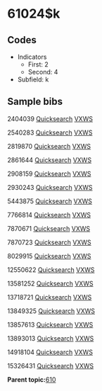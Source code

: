 # 61024$k

## Codes

-   Indicators
    -   First: 2
    -   Second: 4
-   Subfield: k

## Sample bibs

2404039 [Quicksearch](https://search.library.yale.edu/catalog/2404039) [VXWS](http://prodorbis.library.yale.edu:7014/vxws/GetHoldingsService?bibId=2404039)

2540283 [Quicksearch](https://search.library.yale.edu/catalog/2540283) [VXWS](http://prodorbis.library.yale.edu:7014/vxws/GetHoldingsService?bibId=2540283)

2819870 [Quicksearch](https://search.library.yale.edu/catalog/2819870) [VXWS](http://prodorbis.library.yale.edu:7014/vxws/GetHoldingsService?bibId=2819870)

2861644 [Quicksearch](https://search.library.yale.edu/catalog/2861644) [VXWS](http://prodorbis.library.yale.edu:7014/vxws/GetHoldingsService?bibId=2861644)

2908159 [Quicksearch](https://search.library.yale.edu/catalog/2908159) [VXWS](http://prodorbis.library.yale.edu:7014/vxws/GetHoldingsService?bibId=2908159)

2930243 [Quicksearch](https://search.library.yale.edu/catalog/2930243) [VXWS](http://prodorbis.library.yale.edu:7014/vxws/GetHoldingsService?bibId=2930243)

5443875 [Quicksearch](https://search.library.yale.edu/catalog/5443875) [VXWS](http://prodorbis.library.yale.edu:7014/vxws/GetHoldingsService?bibId=5443875)

7766814 [Quicksearch](https://search.library.yale.edu/catalog/7766814) [VXWS](http://prodorbis.library.yale.edu:7014/vxws/GetHoldingsService?bibId=7766814)

7870671 [Quicksearch](https://search.library.yale.edu/catalog/7870671) [VXWS](http://prodorbis.library.yale.edu:7014/vxws/GetHoldingsService?bibId=7870671)

7870723 [Quicksearch](https://search.library.yale.edu/catalog/7870723) [VXWS](http://prodorbis.library.yale.edu:7014/vxws/GetHoldingsService?bibId=7870723)

8029915 [Quicksearch](https://search.library.yale.edu/catalog/8029915) [VXWS](http://prodorbis.library.yale.edu:7014/vxws/GetHoldingsService?bibId=8029915)

12550622 [Quicksearch](https://search.library.yale.edu/catalog/12550622) [VXWS](http://prodorbis.library.yale.edu:7014/vxws/GetHoldingsService?bibId=12550622)

13581252 [Quicksearch](https://search.library.yale.edu/catalog/13581252) [VXWS](http://prodorbis.library.yale.edu:7014/vxws/GetHoldingsService?bibId=13581252)

13718721 [Quicksearch](https://search.library.yale.edu/catalog/13718721) [VXWS](http://prodorbis.library.yale.edu:7014/vxws/GetHoldingsService?bibId=13718721)

13849325 [Quicksearch](https://search.library.yale.edu/catalog/13849325) [VXWS](http://prodorbis.library.yale.edu:7014/vxws/GetHoldingsService?bibId=13849325)

13857613 [Quicksearch](https://search.library.yale.edu/catalog/13857613) [VXWS](http://prodorbis.library.yale.edu:7014/vxws/GetHoldingsService?bibId=13857613)

13893013 [Quicksearch](https://search.library.yale.edu/catalog/13893013) [VXWS](http://prodorbis.library.yale.edu:7014/vxws/GetHoldingsService?bibId=13893013)

14918104 [Quicksearch](https://search.library.yale.edu/catalog/14918104) [VXWS](http://prodorbis.library.yale.edu:7014/vxws/GetHoldingsService?bibId=14918104)

15326431 [Quicksearch](https://search.library.yale.edu/catalog/15326431) [VXWS](http://prodorbis.library.yale.edu:7014/vxws/GetHoldingsService?bibId=15326431)

**Parent topic:**[610](../../tags/610/610.md)

